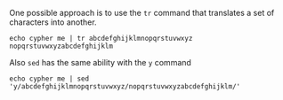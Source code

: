 One possible approach is to use the `tr` command that translates a set of characters into another.

```echo cypher me | tr abcdefghijklmnopqrstuvwxyz nopqrstuvwxyzabcdefghijklm```

Also `sed` has the same ability with the `y` command

```echo cypher me | sed 'y/abcdefghijklmnopqrstuvwxyz/nopqrstuvwxyzabcdefghijklm/'```
